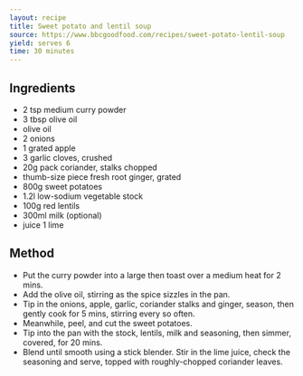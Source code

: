 ```yaml
---
layout: recipe
title: Sweet potato and lentil soup
source: https://www.bbcgoodfood.com/recipes/sweet-potato-lentil-soup
yield: serves 6
time: 30 minutes
---
```


## Ingredients
- 2 tsp medium curry powder
- 3 tbsp olive oil
- olive oil
- 2 onions
- 1 grated apple
- 3 garlic cloves, crushed
- 20g pack coriander, stalks chopped
- thumb-size piece fresh root ginger, grated
- 800g sweet potatoes
- 1.2l low-sodium vegetable stock
- 100g red lentils
- 300ml milk (optional)
- juice 1 lime

## Method
- Put the curry powder into a large  then toast over a medium heat for 2 mins. 
-  Add the olive oil, stirring as the spice sizzles in the pan. 
- Tip in the onions, apple, garlic, coriander stalks and ginger, season, then gently cook for 5 mins, stirring every so often.
- Meanwhile, peel, and cut the sweet potatoes. 
- Tip into the pan with the stock, lentils, milk and seasoning, then simmer, covered, for 20 mins. 
- Blend until smooth using a stick blender. Stir in the lime juice, check the seasoning and serve, topped with roughly-chopped coriander leaves.
